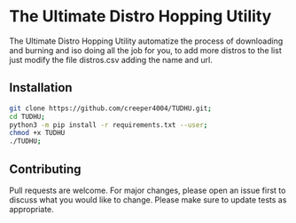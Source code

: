 # The Ultimate Distro Hopping Utility

The Ultimate Distro Hopping Utility automatize the process of downloading and burning and iso doing all the job for you, to add more distros to the list just modify the file distros.csv adding the name and url.

## Installation

```bash
git clone https://github.com/creeper4004/TUDHU.git;
cd TUDHU;
python3 -m pip install -r requirements.txt --user;
chmod +x TUDHU
./TUDHU;
```

## Contributing

Pull requests are welcome. For major changes, please open an issue first to discuss what you would like to change.
Please make sure to update tests as appropriate.
